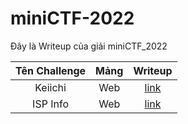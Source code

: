 # miniCTF-2022

Đây là Writeup của giải miniCTF_2022

|  Tên Challenge  |  Mảng  | Writeup                                                       |
| :-------------: | :----: | :-----------------------------------------------------------: |
|      Keiichi    |  Web   | [link](./Web/Keiichi/readme.md)                               |
|      ISP Info   |  Web   | [link](./Web/ISP%20Info/readme.md)                            |
